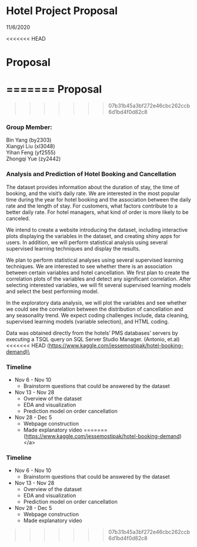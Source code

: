 Hotel Project Proposal
================
11/6/2020

<<<<<<< HEAD
# Proposal
=======
Proposal
========
>>>>>>> 07b31b45a3bf272e46cbc262ccb6d1bd4f0d82c8

### Group Member:

Bin Yang (by2303)  
Xiangyi Liu (xl3048)  
Yihan Feng (yf2555)  
Zhongqi Yue (zy2442)

### Analysis and Prediction of Hotel Booking and Cancellation

The dataset provides information about the duration of stay, the time of
booking, and the visit’s daily rate. We are interested in the most
popular time during the year for hotel booking and the association
between the daily rate and the length of stay. For customers, what
factors contribute to a better daily rate. For hotel managers, what kind
of order is more likely to be canceled.  
  
We intend to create a website introducing the dataset, including
interactive plots displaying the variables in the dataset, and creating
shiny apps for users. In addition, we will perform statistical analysis
using several supervised learning techniques and display the results.  
  
We plan to perform statistical analyses using several supervised
learning techniques. We are interested to see whether there is an
association between certain variables and hotel cancellation. We first
plan to create the correlation plots of the variables and detect any
significant correlation. After selecting interested variables, we will
fit several supervised learning models and select the best performing
model.  
  
In the exploratory data analysis, we will plot the variables and see
whether we could see the correlation between the distribution of
cancellation and any seasonality trend. We expect coding challenges
include, data cleaning, supervised learning models (variable selection),
and HTML coding.  
  
Data was obtained directly from the hotels’ PMS databases’ servers by
executing a TSQL query on SQL Server Studio Manager. (Antonio, et.al)
<<<<<<< HEAD
(<https://www.kaggle.com/jessemostipak/hotel-booking-demand)\>  

### Timeline

  - Nov 6 - Nov 10
      - Brainstorm questions that could be answered by the dataset  
  - Nov 13 - Nov 28
      - Overview of the dataset
      - EDA and visualization
      - Prediction model on order cancellation
  - Nov 28 - Dec 5
      - Webpage construction
      - Made explanatory video
=======
(<a href="https://www.kaggle.com/jessemostipak/hotel-booking-demand)\" class="uri">https://www.kaggle.com/jessemostipak/hotel-booking-demand)\</a>  

### Timeline

-   Nov 6 - Nov 10
    -   Brainstorm questions that could be answered by the dataset  
-   Nov 13 - Nov 28
    -   Overview of the dataset
    -   EDA and visualization
    -   Prediction model on order cancellation
-   Nov 28 - Dec 5
    -   Webpage construction
    -   Made explanatory video
>>>>>>> 07b31b45a3bf272e46cbc262ccb6d1bd4f0d82c8
